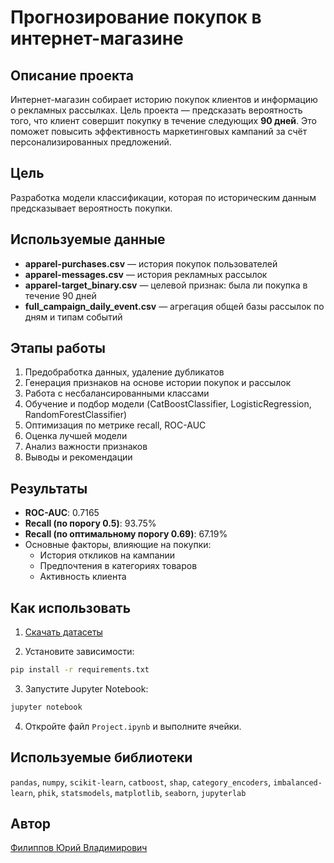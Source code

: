 
# Прогнозирование покупок в интернет-магазине

## Описание проекта

Интернет-магазин собирает историю покупок клиентов и информацию о рекламных рассылках. Цель проекта — предсказать вероятность того, что клиент совершит покупку в течение следующих **90 дней**. Это поможет повысить эффективность маркетинговых кампаний за счёт персонализированных предложений.

## Цель

Разработка модели классификации, которая по историческим данным предсказывает вероятность покупки.

## Используемые данные

- **apparel-purchases.csv** — история покупок пользователей
- **apparel-messages.csv** — история рекламных рассылок
- **apparel-target_binary.csv** — целевой признак: была ли покупка в течение 90 дней
- **full_campaign_daily_event.csv** — агрегация общей базы рассылок по дням и типам событий

## Этапы работы

1. Предобработка данных, удаление дубликатов
2. Генерация признаков на основе истории покупок и рассылок
3. Работа с несбалансированными классами
4. Обучение и подбор модели (CatBoostClassifier, LogisticRegression, RandomForestClassifier)
5. Оптимизация по метрике recall, ROC-AUC
6. Оценка лучшей модели
7. Анализ важности признаков
8. Выводы и рекомендации

## Результаты

- **ROC-AUC**: 0.7165
- **Recall (по порогу 0.5)**: 93.75%
- **Recall (по оптимальному порогу 0.69)**: 67.19%
- Основные факторы, влияющие на покупки:
  - История откликов на кампании
  - Предпочтения в категориях товаров
  - Активность клиента

## Как использовать

1. [Скачать датасеты](https://disk.yandex.ru/d/cIfdQTAPMQ8XxA)

2. Установите зависимости:

```bash
pip install -r requirements.txt
```

3. Запустите Jupyter Notebook:

```bash
jupyter notebook
```

4. Откройте файл `Project.ipynb` и выполните ячейки.

## Используемые библиотеки

`pandas`, `numpy`, `scikit-learn`, `catboost`, `shap`, `category_encoders`, `imbalanced-learn`, `phik`, `statsmodels`, `matplotlib`, `seaborn`, `jupyterlab`

## Автор

[Филиппов Юрий Владимирович](https://github.com/Opozitto)
